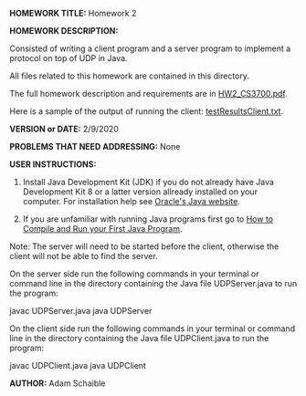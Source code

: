 **HOMEWORK TITLE:** Homework 2

**HOMEWORK DESCRIPTION:**

Consisted of writing a client program and a server program to implement a protocol on top of UDP in Java.

All files related to this homework are contained in this directory.

The full homework description and requirements are in [HW2_CS3700.pdf](https://github.com/AdamSchaible/MSU_Denver/blob/master/CS%203700%20Computer%20Networks%20(Spring%202020)/HW2/HW2_CS3700.pdf).

Here is a sample of the output of running the client: [testResultsClient.txt](https://github.com/AdamSchaible/MSU_Denver/blob/master/CS%203700%20Computer%20Networks%20(Spring%202020)/HW2/testResultsClient.txt).

**VERSION or DATE:** 2/9/2020

**PROBLEMS THAT NEED ADDRESSING:** None

**USER INSTRUCTIONS:** 

1) Install Java Development Kit (JDK) if you do not already have Java Development Kit 8 or a latter version allready installed on your computer. For installation help see [Oracle's Java website](https://www.oracle.com/java/technologies/javase-downloads.html).

2) If you are unfamiliar with running Java programs first go to [How to Compile and Run your First Java Program](https://beginnersbook.com/2013/05/first-java-program/).

Note: The server will need to be started before the client, otherwise the client will not be able to find the server.

On the server side run the following commands in your terminal or command line in the directory containing the Java file UDPServer.java to run the program:

javac UDPServer.java
java UDPServer

On the client side run the following commands in your terminal or command line in the directory containing the Java file UDPClient.java to run the program:

javac UDPClient.java
java UDPClient

**AUTHOR:** Adam Schaible
